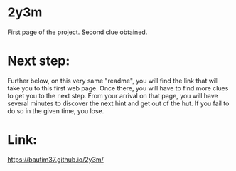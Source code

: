# 2y3m
First page of the project. Second clue obtained.

# Next step:
Further below, on this very same "readme", you will find the link that will take you to this first web page. Once there, you will have to find more clues to get you to the next step.
From your arrival on that page, you will have several minutes to discover the next hint and get out of the hut. If you fail to do so in the given time, you lose.

# Link:
https://bautim37.github.io/2y3m/